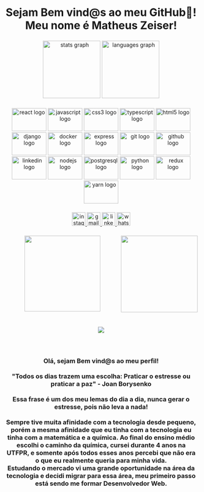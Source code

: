 <h1 align="center">Sejam Bem vind@s ao meu GitHub👋! Meu nome é Matheus Zeiser!</h1>

###

<div align="center">
  <img src="https://github-readme-stats.vercel.app/api?hide_title=false&hide_rank=false&show_icons=true&include_all_commits=true&count_private=true&disable_animations=false&theme=github_dark&locale=en&hide_border=false&username=matheuszeiser" height="150" alt="stats graph"  />
  <img src="https://github-readme-stats.vercel.app/api/top-langs?locale=en&hide_title=false&layout=compact&card_width=320&langs_count=5&theme=github_dark&hide_border=true&username=matheuszeiser" height="150" alt="languages graph"  />
</div>

###

<div align="center">
  <img src="https://cdn.jsdelivr.net/gh/devicons/devicon/icons/react/react-original-wordmark.svg" height="60" width="90" alt="react logo"  />
  <img src="https://cdn.jsdelivr.net/gh/devicons/devicon/icons/javascript/javascript-plain.svg" height="60" width="90" alt="javascript logo"  />
  <img src="https://cdn.jsdelivr.net/gh/devicons/devicon/icons/css3/css3-plain.svg" height="60" width="90" alt="css3 logo"  />
  <img src="https://cdn.jsdelivr.net/gh/devicons/devicon/icons/typescript/typescript-plain.svg" height="60" width="90" alt="typescript logo"  />
  <img src="https://cdn.jsdelivr.net/gh/devicons/devicon/icons/html5/html5-plain.svg" height="60" width="90" alt="html5 logo"  />
  <img src="https://cdn.jsdelivr.net/gh/devicons/devicon/icons/django/django-plain.svg" height="60" width="90" alt="django logo"  />
  <img src="https://cdn.jsdelivr.net/gh/devicons/devicon/icons/docker/docker-original.svg" height="60" width="90" alt="docker logo"  />
  <img src="https://cdn.jsdelivr.net/gh/devicons/devicon/icons/express/express-original.svg" height="60" width="90" alt="express logo"  />
  <img src="https://cdn.jsdelivr.net/gh/devicons/devicon/icons/git/git-original.svg" height="60" width="90" alt="git logo"  />
  <img src="https://cdn.jsdelivr.net/gh/devicons/devicon/icons/github/github-original.svg" height="60" width="90" alt="github logo"  />
  <img src="https://cdn.jsdelivr.net/gh/devicons/devicon/icons/linkedin/linkedin-original.svg" height="60" width="90" alt="linkedin logo"  />
  <img src="https://cdn.jsdelivr.net/gh/devicons/devicon/icons/nodejs/nodejs-original.svg" height="60" width="90" alt="nodejs logo"  />
  <img src="https://cdn.jsdelivr.net/gh/devicons/devicon/icons/postgresql/postgresql-original.svg" height="60" width="90" alt="postgresql logo"  />
  <img src="https://cdn.jsdelivr.net/gh/devicons/devicon/icons/python/python-original.svg" height="60" width="90" alt="python logo"  />
  <img src="https://cdn.jsdelivr.net/gh/devicons/devicon/icons/redux/redux-original.svg" height="60" width="90" alt="redux logo"  />
  <img src="https://cdn.jsdelivr.net/gh/devicons/devicon/icons/yarn/yarn-original.svg" height="60" width="90" alt="yarn logo"  />
</div>

###

<div align="center">
  <a href="https://www.instagram.com/matheuszeiser/" target="_blank">
    <img src="https://img.shields.io/static/v1?message=Instagram&logo=instagram&label=&color=E4405F&logoColor=white&labelColor=&style=for-the-badge" height="35" alt="instagram logo"  />
  </a>
  <a href="zeisermatheus@gmail.com" target="_blank">
    <img src="https://img.shields.io/static/v1?message=Gmail&logo=gmail&label=&color=D14836&logoColor=white&labelColor=&style=for-the-badge" height="35" alt="gmail logo"  />
  </a>
  <a href="https://www.linkedin.com/in/matheuszeiser/" target="_blank">
    <img src="https://img.shields.io/static/v1?message=LinkedIn&logo=linkedin&label=&color=0077B5&logoColor=white&labelColor=&style=for-the-badge" height="35" alt="linkedin logo"  />
  </a>
  <a href="https://contate.me/matheuszeiser" target="_blank">
    <img src="https://img.shields.io/static/v1?message=Whatsapp&logo=whatsapp&label=&color=25D366&logoColor=white&labelColor=&style=for-the-badge" height="35" alt="whatsapp logo"  />
  </a>
</div>

###

<img align="right" height="200" src="https://media0.giphy.com/media/fwbZnTftCXVocKzfxR/giphy.gif?cid=ecf05e47py7pmigg0w8zg9habl30rlcecp0ua4e9q2y9yn14&rid=giphy.gif&ct=g"  />

###

<div align="center">
  <img height="198" src="https://media1.giphy.com/media/RbDKaczqWovIugyJmW/giphy.gif?cid=ecf05e47f48xtxclnrgtqbzqd92jbe4m1lr2xgjf18wentc1&rid=giphy.gif&ct=g"  />
</div>

###

<br clear="both">

<div align="center">
  <img src="https://profile-counter.glitch.me/matheuszeiser/count.svg?"  />
</div>

###

<br clear="both">

<h3 align="center">Olá, sejam Bem vind@s ao meu perfil!<br><br>"Todos os dias trazem uma escolha: Praticar o estresse ou praticar a paz" - Joan Borysenko<br><br>Essa frase é um dos meu lemas do dia a dia, nunca gerar o estresse, pois não leva a nada! <br><br>Sempre tive muita afinidade com a tecnologia desde pequeno, porém a mesma afinidade que eu tinha com a tecnologia eu tinha com a matemática e a química. Ao final do ensino médio escolhi o caminho da química, cursei durante 4 anos na UTFPR, e somente após todos esses anos percebi que não era o que eu realmente queria para minha vida. <br>Estudando o mercado vi uma grande oportunidade na área da tecnologia e decidi migrar para essa área, meu primeiro passo está sendo me formar Desenvolvedor Web.</h3>

###
